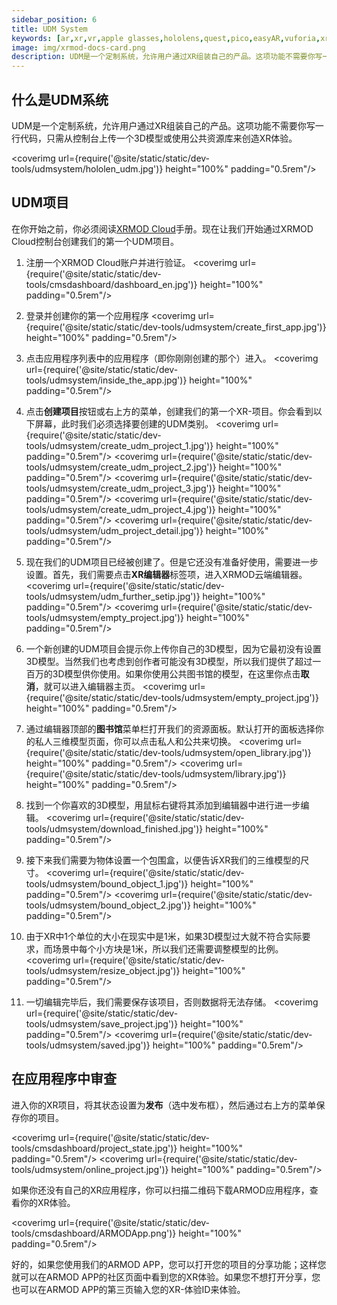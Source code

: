 ```yaml
---
sidebar_position: 6
title: UDM System
keywords: [ar,xr,vr,apple glasses,hololens,quest,pico,easyAR,vuforia,xrmod,mod,doc,XR,facebook,meta,unity]
image: img/xrmod-docs-card.png
description: UDM是一个定制系统，允许用户通过XR组装自己的产品。这项功能不需要你写一行代码，只需从控制台上传一个3D模型或使用公共资源库来创造XR体验。
---
```

## 什么是UDM系统

UDM是一个定制系统，允许用户通过XR组装自己的产品。这项功能不需要你写一行代码，只需从控制台上传一个3D模型或使用公共资源库来创造XR体验。

<coverimg  url={require('@site/static/static/dev-tools/udmsystem/hololen_udm.jpg')} height="100%" padding="0.5rem"/>

## UDM项目

在你开始之前，你必须阅读[XRMOD Cloud](./dashboard)手册。现在让我们开始通过XRMOD Cloud控制台创建我们的第一个UDM项目。

1. 注册一个XRMOD Cloud账户并进行验证。
<coverimg  url={require('@site/static/static/dev-tools/cmsdashboard/dashboard_en.jpg')} height="100%" padding="0.5rem"/>

2. 登录并创建你的第一个应用程序
<coverimg  url={require('@site/static/static/dev-tools/udmsystem/create_first_app.jpg')} height="100%" padding="0.5rem"/>

3. 点击应用程序列表中的应用程序（即你刚刚创建的那个）进入。
<coverimg  url={require('@site/static/static/dev-tools/udmsystem/inside_the_app.jpg')} height="100%" padding="0.5rem"/>

4. 点击**创建项目**按钮或右上方的菜单，创建我们的第一个XR-项目。你会看到以下屏幕，此时我们必须选择要创建的UDM类别。
<coverimg  url={require('@site/static/static/dev-tools/udmsystem/create_udm_project_1.jpg')} height="100%" padding="0.5rem"/>
<coverimg  url={require('@site/static/static/dev-tools/udmsystem/create_udm_project_2.jpg')} height="100%" padding="0.5rem"/>
<coverimg  url={require('@site/static/static/dev-tools/udmsystem/create_udm_project_3.jpg')} height="100%" padding="0.5rem"/>
<coverimg  url={require('@site/static/static/dev-tools/udmsystem/create_udm_project_4.jpg')} height="100%" padding="0.5rem"/>
<coverimg  url={require('@site/static/static/dev-tools/udmsystem/udm_project_detail.jpg')} height="100%" padding="0.5rem"/>

5. 现在我们的UDM项目已经被创建了。但是它还没有准备好使用，需要进一步设置。首先，我们需要点击**XR编辑器**标签项，进入XRMOD云端编辑器。
<coverimg  url={require('@site/static/static/dev-tools/udmsystem/udm_further_setip.jpg')} height="100%" padding="0.5rem"/>
<coverimg  url={require('@site/static/static/dev-tools/udmsystem/empty_project.jpg')} height="100%" padding="0.5rem"/>

6. 一个新创建的UDM项目会提示你上传你自己的3D模型，因为它最初没有设置3D模型。当然我们也考虑到创作者可能没有3D模型，所以我们提供了超过一百万的3D模型供你使用。如果你使用公共图书馆的模型，在这里你点击**取消**，就可以进入编辑器主页。
<coverimg  url={require('@site/static/static/dev-tools/udmsystem/empty_project.jpg')} height="100%" padding="0.5rem"/>

7. 通过编辑器顶部的**图书馆**菜单栏打开我们的资源面板。默认打开的面板选择你的私人三维模型页面，你可以点击私人和公共来切换。
<coverimg  url={require('@site/static/static/dev-tools/udmsystem/open_library.jpg')} height="100%" padding="0.5rem"/>
<coverimg  url={require('@site/static/static/dev-tools/udmsystem/library.jpg')} height="100%" padding="0.5rem"/>

8. 找到一个你喜欢的3D模型，用鼠标右键将其添加到编辑器中进行进一步编辑。
<coverimg  url={require('@site/static/static/dev-tools/udmsystem/download_finished.jpg')} height="100%" padding="0.5rem"/>

9. 接下来我们需要为物体设置一个包围盒，以便告诉XR我们的三维模型的尺寸。
<coverimg  url={require('@site/static/static/dev-tools/udmsystem/bound_object_1.jpg')} height="100%" padding="0.5rem"/>
<coverimg  url={require('@site/static/static/dev-tools/udmsystem/bound_object_2.jpg')} height="100%" padding="0.5rem"/>

10. 由于XR中1个单位的大小在现实中是1米，如果3D模型过大就不符合实际要求，而场景中每个小方块是1米，所以我们还需要调整模型的比例。
<coverimg  url={require('@site/static/static/dev-tools/udmsystem/resize_object.jpg')} height="100%" padding="0.5rem"/>

11. 一切编辑完毕后，我们需要保存该项目，否则数据将无法存储。
<coverimg  url={require('@site/static/static/dev-tools/udmsystem/save_project.jpg')} height="100%" padding="0.5rem"/>
<coverimg  url={require('@site/static/static/dev-tools/udmsystem/saved.jpg')} height="100%" padding="0.5rem"/>

## 在应用程序中审查

进入你的XR项目，将其状态设置为**发布**（选中发布框），然后通过右上方的菜单保存你的项目。

<coverimg  url={require('@site/static/static/dev-tools/cmsdashboard/project_state.jpg')} height="100%" padding="0.5rem"/>
<coverimg  url={require('@site/static/static/dev-tools/udmsystem/online_project.jpg')} height="100%" padding="0.5rem"/>


如果你还没有自己的XR应用程序，你可以扫描二维码下载ARMOD应用程序，查看你的XR体验。

<coverimg  url={require('@site/static/static/dev-tools/cmsdashboard/ARMODApp.png')} height="100%" padding="0.5rem"/>

好的，如果您使用我们的ARMOD APP，您可以打开您的项目的分享功能；这样您就可以在ARMOD APP的社区页面中看到您的XR体验。如果您不想打开分享，您也可以在ARMOD APP的第三页输入您的XR-体验ID来体验。
